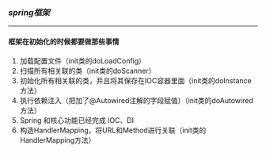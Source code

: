 ### *spring框架*
---
#### 框架在初始化的时候都要做那些事情
1. 加载配置文件（init类的doLoadConfig）
2. 扫描所有相关联的类（init类的doScanner）
3. 初始化所有相关联的类，并且将其保存在IOC容器里面（init类的doInstance方法）
4. 执行依赖注入（把加了@Autowired注解的字段赋值）（init类的doAutowired方法）
5. Spring 和核心功能已经完成 IOC、DI
6. 构造HandlerMapping，将URL和Method进行关联（init类的HandlerMapping方法）
